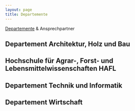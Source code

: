 ```yaml
---
layout: page
title: Departemente
---
```


[Departemente](https://www.bfh.ch/de/ueber-die-bfh/departemente/) & Ansprechpartner

## Departement Architektur, Holz und Bau

## Hochschule für Agrar-, Forst- und Lebensmittelwissenschaften HAFL

## Departement Technik und Informatik

## Departement Wirtschaft
